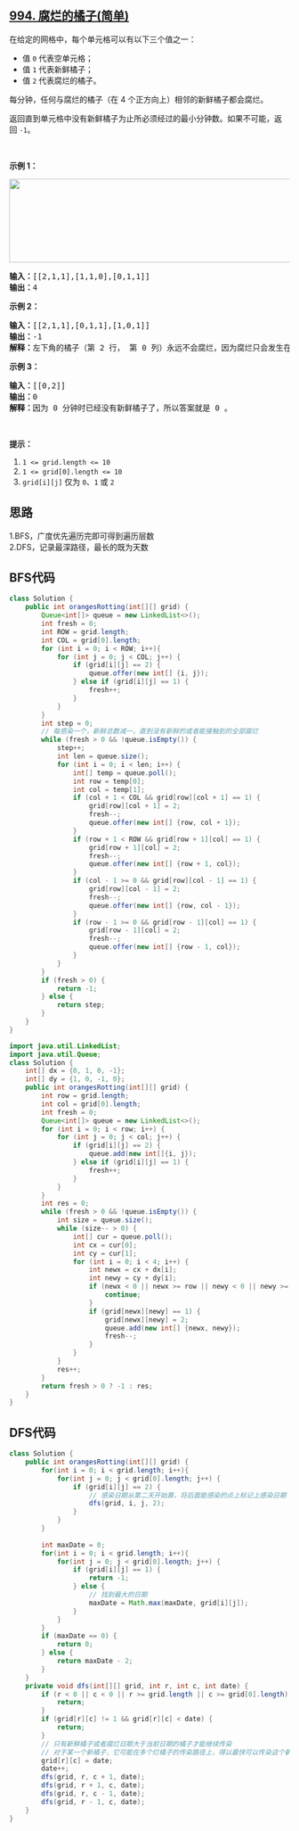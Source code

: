 ## [994. 腐烂的橘子(简单)](https://leetcode-cn.com/problems/rotting-oranges/)
<div class="notranslate"><p>在给定的网格中，每个单元格可以有以下三个值之一：</p>

<ul>
	<li>值&nbsp;<code>0</code>&nbsp;代表空单元格；</li>
	<li>值&nbsp;<code>1</code>&nbsp;代表新鲜橘子；</li>
	<li>值&nbsp;<code>2</code>&nbsp;代表腐烂的橘子。</li>
</ul>

<p>每分钟，任何与腐烂的橘子（在 4 个正方向上）相邻的新鲜橘子都会腐烂。</p>

<p>返回直到单元格中没有新鲜橘子为止所必须经过的最小分钟数。如果不可能，返回&nbsp;<code>-1</code>。</p>

<p>&nbsp;</p>

<p><strong>示例 1：</strong></p>

<p><strong><img style="height: 150px; width: 712px;" src="https://assets.leetcode-cn.com/aliyun-lc-upload/uploads/2019/02/16/oranges.png" alt=""></strong></p>

<pre><strong>输入：</strong>[[2,1,1],[1,1,0],[0,1,1]]
<strong>输出：</strong>4
</pre>

<p><strong>示例 2：</strong></p>

<pre><strong>输入：</strong>[[2,1,1],[0,1,1],[1,0,1]]
<strong>输出：</strong>-1
<strong>解释：</strong>左下角的橘子（第 2 行， 第 0 列）永远不会腐烂，因为腐烂只会发生在 4 个正向上。
</pre>

<p><strong>示例 3：</strong></p>

<pre><strong>输入：</strong>[[0,2]]
<strong>输出：</strong>0
<strong>解释：</strong>因为 0 分钟时已经没有新鲜橘子了，所以答案就是 0 。
</pre>

<p>&nbsp;</p>

<p><strong>提示：</strong></p>

<ol>
	<li><code>1 &lt;= grid.length &lt;= 10</code></li>
	<li><code>1 &lt;= grid[0].length &lt;= 10</code></li>
	<li><code>grid[i][j]</code> 仅为&nbsp;<code>0</code>、<code>1</code>&nbsp;或&nbsp;<code>2</code></li>
</ol>
</div>

## 思路
1.BFS，广度优先遍历完即可得到遍历层数  
2.DFS，记录最深路径，最长的既为天数
## BFS代码
```java
class Solution {
    public int orangesRotting(int[][] grid) {
        Queue<int[]> queue = new LinkedList<>();
        int fresh = 0;
        int ROW = grid.length;
        int COL = grid[0].length;
        for (int i = 0; i < ROW; i++){
            for (int j = 0; j < COL; j++) {
                if (grid[i][j] == 2) {
                    queue.offer(new int[] {i, j});
                } else if (grid[i][j] == 1) {
                    fresh++;
                }
            }
        }
        int step = 0;
        // 每感染一个，新鲜总数减一，直到没有新鲜的或者能接触到的全部腐烂
        while (fresh > 0 && !queue.isEmpty()) {
            step++;
            int len = queue.size();
            for (int i = 0; i < len; i++) {
                int[] temp = queue.poll();
                int row = temp[0];
                int col = temp[1];
                if (col + 1 < COL && grid[row][col + 1] == 1) {
                    grid[row][col + 1] = 2;
                    fresh--;
                    queue.offer(new int[] {row, col + 1});
                }
                if (row + 1 < ROW && grid[row + 1][col] == 1) {
                    grid[row + 1][col] = 2;
                    fresh--;
                    queue.offer(new int[] {row + 1, col});
                }
                if (col - 1 >= 0 && grid[row][col - 1] == 1) {
                    grid[row][col - 1] = 2;
                    fresh--;
                    queue.offer(new int[] {row, col - 1});
                }
                if (row - 1 >= 0 && grid[row - 1][col] == 1) {
                    grid[row - 1][col] = 2;
                    fresh--;
                    queue.offer(new int[] {row - 1, col});
                }
            }
        }
        if (fresh > 0) {
            return -1;
        } else {
            return step;
        }
    }
}
```
```java
import java.util.LinkedList;
import java.util.Queue;
class Solution {
    int[] dx = {0, 1, 0, -1};
    int[] dy = {1, 0, -1, 0};
    public int orangesRotting(int[][] grid) {
        int row = grid.length;
        int col = grid[0].length;
        int fresh = 0;
        Queue<int[]> queue = new LinkedList<>();
        for (int i = 0; i < row; i++) {
            for (int j = 0; j < col; j++) {
                if (grid[i][j] == 2) {
                    queue.add(new int[]{i, j});
                } else if (grid[i][j] == 1) {
                    fresh++;
                }
            }
        }
        int res = 0;
        while (fresh > 0 && !queue.isEmpty()) {
            int size = queue.size();
            while (size-- > 0) {
                int[] cur = queue.poll();
                int cx = cur[0];
                int cy = cur[1];
                for (int i = 0; i < 4; i++) {
                    int newx = cx + dx[i];
                    int newy = cy + dy[i];
                    if (newx < 0 || newx >= row || newy < 0 || newy >= col) {
                        continue;
                    }
                    if (grid[newx][newy] == 1) {
                        grid[newx][newy] = 2;
                        queue.add(new int[] {newx, newy});
                        fresh--;
                    }
                }
            }
            res++;
        }
        return fresh > 0 ? -1 : res;
    }
}
```
## DFS代码
```java
class Solution {
    public int orangesRotting(int[][] grid) {
        for(int i = 0; i < grid.length; i++){
            for(int j = 0; j < grid[0].length; j++) {
                if (grid[i][j] == 2) {
                    // 感染日期从第二天开始算，将后面能感染的点上标记上感染日期
                    dfs(grid, i, j, 2);
                }
            }
        }
        
        int maxDate = 0;
        for(int i = 0; i < grid.length; i++){
            for(int j = 0; j < grid[0].length; j++) {
                if (grid[i][j] == 1) {
                    return -1;
                } else {
                    // 找到最大的日期
                    maxDate = Math.max(maxDate, grid[i][j]);
                }
            }
        }
        if (maxDate == 0) {
            return 0;
        } else {
            return maxDate - 2;
        }
    }
    private void dfs(int[][] grid, int r, int c, int date) {
        if (r < 0 || c < 0 || r >= grid.length || c >= grid[0].length) {
            return;
        }
        if (grid[r][c] != 1 && grid[r][c] < date) {
            return;
        }
        // 只有新鲜橘子或者腐烂日期大于当前日期的橘子才能继续传染
        // 对于某一个新橘子，它可能在多个烂橘子的传染路径上，得以最快可以传染这个新橘子的那个路径为准。因此每个橘子腐烂时需要把它腐烂的路径长度（天数）记录下来，如果发现另一条路径会更早感染这个橘子的话就更新路径长度（天数）
        grid[r][c] = date;
        date++;
        dfs(grid, r, c + 1, date);
        dfs(grid, r + 1, c, date);
        dfs(grid, r, c - 1, date);
        dfs(grid, r - 1, c, date);
    }
}
```
